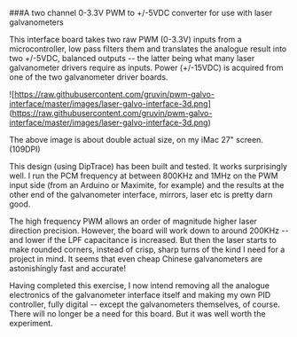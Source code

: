 ###A two channel 0-3.3V PWM to +/-5VDC converter for use with laser galvanometers

This interface board takes two raw PWM (0-3.3V) inputs from a microcontroller, low pass filters 
them and translates the analogue result into two +/-5VDC, balanced outputs -- the latter being 
what many laser galvanometer drivers require as inputs. Power (+/-15VDC) is acquired from one 
of the two galvanometer driver boards.

![https://raw.githubusercontent.com/gruvin/pwm-galvo-interface/master/images/laser-galvo-interface-3d.png]
(https://raw.githubusercontent.com/gruvin/pwm-galvo-interface/master/images/laser-galvo-interface-3d.png)

The above image is about double actual size, on my iMac 27" screen. (109DPI)

This design (using DipTrace) has been built and tested. It works surprisingly well. I run the PCM frequency 
at between 800KHz and 1MHz on the PWM input side (from an Arduino or Maximite, for example) and the results 
at the other end of the galvanometer interface, mirrors, laser etc is pretty darn good. 

The high frequency PWM allows an order of magnitude higher laser direction precision. However, the board will 
work down to around 200KHz -- and lower if the LPF capacitance is increased. But then the laser starts to make 
rounded corners, instead of crisp, sharp turns of the kind I need for a project in mind. It seems that even cheap Chinese galvanometers are astonishingly fast and accurate! 

Having completed this exercise, I now intend removing all the analogue electronics of the galvanometer 
interface itself and making my own PID controller, fully digital -- except the galvanometers themselves, 
of course. There will no longer be a need for this board. But it was well worth the experiment.

